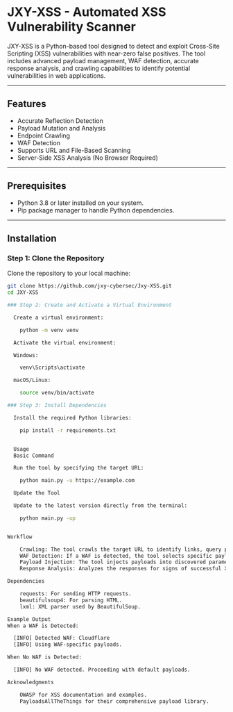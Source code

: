 # JXY-XSS - Automated XSS Vulnerability Scanner

JXY-XSS is a Python-based tool designed to detect and exploit Cross-Site Scripting (XSS) vulnerabilities with near-zero false positives. The tool includes advanced payload management, WAF detection, accurate response analysis, and crawling capabilities to identify potential vulnerabilities in web applications.

---

## Features
- Accurate Reflection Detection
- Payload Mutation and Analysis
- Endpoint Crawling
- WAF Detection
- Supports URL and File-Based Scanning
- Server-Side XSS Analysis (No Browser Required)

---

## Prerequisites
- Python 3.8 or later installed on your system.
- Pip package manager to handle Python dependencies.

---

## Installation

### Step 1: Clone the Repository
Clone the repository to your local machine:
```bash
git clone https://github.com/jxy-cybersec/Jxy-XSS.git
cd JXY-XSS

### Step 2: Create and Activate a Virtual Environment

  Create a virtual environment:

    python -m venv venv

  Activate the virtual environment:

  Windows:

    venv\Scripts\activate

  macOS/Linux:

    source venv/bin/activate

### Step 3: Install Dependencies

  Install the required Python libraries:

    pip install -r requirements.txt


  Usage
  Basic Command

  Run the tool by specifying the target URL:

    python main.py -u https://example.com

  Update the Tool

  Update to the latest version directly from the terminal:

    python main.py -up


Workflow

    Crawling: The tool crawls the target URL to identify links, query parameters, and forms.
    WAF Detection: If a WAF is detected, the tool selects specific payloads to bypass its protections.
    Payload Injection: The tool injects payloads into discovered parameters and forms.
    Response Analysis: Analyzes the responses for signs of successful XSS execution.

Dependencies

    requests: For sending HTTP requests.
    beautifulsoup4: For parsing HTML.
    lxml: XML parser used by BeautifulSoup.

Example Output
When a WAF is Detected:

  [INFO] Detected WAF: Cloudflare
  [INFO] Using WAF-specific payloads.

When No WAF is Detected:

  [INFO] No WAF detected. Proceeding with default payloads.

Acknowledgments

    OWASP for XSS documentation and examples.
    PayloadsAllTheThings for their comprehensive payload library.

